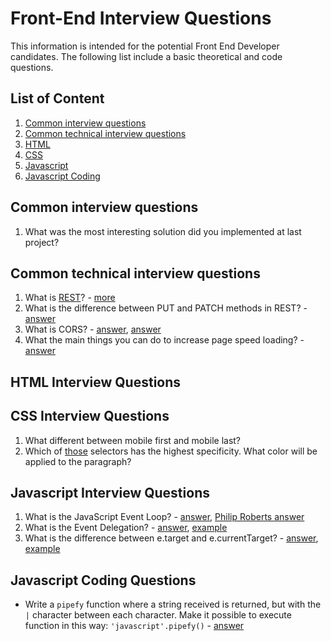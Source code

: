 # Front-End Interview Questions
This information is intended for the potential Front End Developer candidates.
The following list include a basic theoretical and code questions. 

## List of Content
1. [Common interview questions](#common-interview-questions)
1. [Common technical interview questions](#common-technical-interview-questions)
1. [HTML](#html-interview-questions)
1. [CSS](#css-interview-questions)
1. [Javascript](#javascript-interview-questions)
1. [Javascript Coding](#javascript-coding-questions)

## Common interview questions
1. What was the most interesting solution did you implemented at last project? 

## Common technical interview questions
1. What is [REST](http://www.restapitutorial.com/)? - [more](http://restcookbook.com/)
1. What is the difference between PUT and PATCH methods in REST? - [answer](https://stackoverflow.com/questions/21660791/what-is-the-main-difference-between-patch-and-put-request)
1. What is CORS? - [answer](https://www.maxcdn.com/one/visual-glossary/cors/), [answer](https://developer.mozilla.org/en-US/docs/Web/HTTP/Access_control_CORS)
1. What the main things you can do to increase page speed loading? - [answer](https://www.crazyegg.com/blog/speed-up-your-website/)

## HTML Interview Questions

## CSS Interview Questions
1. What different between mobile first and mobile last?
1. Which of [those](https://jsfiddle.net/thisman/9o8s2bdk/) selectors has the highest specificity. What color will be applied to the paragraph?

## Javascript Interview Questions
1. What is the JavaScript Event Loop? - [answer](http://altitudelabs.com/blog/what-is-the-javascript-event-loop/), [Philip Roberts answer](https://www.youtube.com/watch?v=8aGhZQkoFbQ&t=1244s)
1. What is the Event Delegation? - [answer](https://davidwalsh.name/event-delegate), [example](https://jsfiddle.net/thisman/h2eqfsx6/)
1. What is the difference between e.target and e.currentTarget? - [answer](https://developer.mozilla.org/en-US/docs/Web/API/Event/currentTarget), [example](https://jsfiddle.net/thisman/gkdeocd6/)

## Javascript Coding Questions
* Write a `pipefy` function where a string received is returned, but with the `|` character between each character. Make it possible to execute function in this way: `'javascript'.pipefy()` - [answer](https://jsfiddle.net/thisman/6ynaf3ot/)